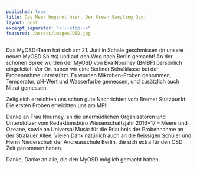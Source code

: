 ```yaml
---
published: true
title: Das Meer beginnt hier. Der Ocean Sampling Day!
layout: post
excerpt_separator: "<!--stop-->"
featured: /assets/images/OSD.jpg
---
```

Das MyOSD-Team hat sich am 21. Juni in Schale geschmissen (in unsere neuen MyOSD Shirts) und auf den Weg nach Berlin gemacht!
An der schönen Spree wurden der MyOSD von Eva Nourney (BMBF) persönlich eingeleitet. Vor Ort haben wir eine Berliner Schulklasse bei der Probennahme unterstützt. Es wurden Mikroben-Proben genommen, Temperatur, pH-Wert und Wasserfarbe gemessen, und 
zusätzlich auch Nitrat gemessen.

<!--stop-->
Zeitgleich erreichten uns schon gute Nachrichten vom Bremer Stützpunkt: Die ersten Proben erreichten uns am MPI!

Danke an Frau Nourney, an die unermüdlichen Organisatoren und Unterstützer vom Redaktionsbüro Wissenschaftsjahr 2016*17 – Meere und Ozeane, sowie an Universal Music für die Erlaubnis der Probennahme an der Stralauer Allee.
Vielen Dank natürlich auch an die fleissigen Schüler und Herrn Niederschuh der Andreasschule Berlin, die sich extra für den OSD Zeit genommen haben.

Danke, Danke an alle, die den MyOSD möglich gemacht haben.
